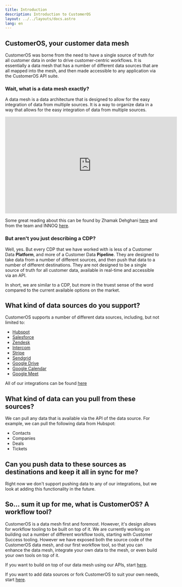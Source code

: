 ```yaml
---
title: Introduction
description: Introduction to CustomerOS
layout: ../../layouts/docs.astro
lang: en
---
```


## CustomerOS, your customer data mesh

CustomerOS was borne from the need to have a single source of truth for all customer data in order to drive customer-centric workflows. It is essentially a data mesh that has a number of different data sources that are all mapped into the mesh, and then made accessible to any application via the CustomerOS API suite.

### Wait, what is a data mesh exactly?

A data mesh is a data architecture that is designed to allow for the easy integration of data from multiple sources. It is a way to organize data in a way that allows for the easy integration of data from multiple sources.

<div class="embed">
<iframe width="560" height="315" src="https://www.youtube.com/embed/zfFyE3xmJ7I" title="Data Mesh 101: What is Data Mesh?" frameborder="0" allow="accelerometer; autoplay; clipboard-write; encrypted-media; gyroscope; picture-in-picture" allowfullscreen></iframe>
</div>

Some great reading about this can be found by Zhamak Dehghani [here](https://martinfowler.com/articles/data-mesh-principles.html) and from the team and INNOQ [here](https://www.datamesh-architecture.com/).

### But aren't you just describing a CDP?

Well, yes. But every CDP that we have worked with is less of a Customer Data **Platform**, and more of a Customer Data **Pipeline**. They are designed to take data from a number of different sources, and then push that data to a number of different destinations. They are not designed to be a single source of truth for all customer data, available in real-time and accessible via an API.

In short, we are similar to a CDP, but more in the truest sense of the word compared to the current available options on the market.

## What kind of data sources do you support?

CustomerOS supports a number of different data sources, including, but not limited to:

- [Hubspot](https://hubspot.com)
- [Salesforce](https://salesforce.com)
- [Zendesk](https://zendesk.com)
- [Intercom](https://intercom.com)
- [Stripe](https://stripe.com)
- [Sendgrid](https://sendgrid.com)
- [Google Drive](https://drive.google.com)
- [Google Calendar](https://calendar.google.com)
- [Google Meet](https://meet.google.com)

All of our integrations can be found [here](/en/integrations)

## What kind of data can you pull from these sources?

We can pull any data that is available via the API of the data source. For example, we can pull the following data from Hubspot:

- Contacts
- Companies
- Deals
- Tickets

## Can you push data to these sources as destinations and keep it all in sync for me?

Right now we don't support pushing data to any of our integrations, but we look at adding this functionality in the future.

## So... sum it up for me, what is CustomerOS? A workflow tool?

CustomerOS is a data mesh first and foremost. However, it's design allows for workflow tooling to be built on top of it. We are currently working on building out a number of different workflow tools, starting with Customer Success tooling. However we have exposed both the source code of the CustomerOS data mesh, and our first workflow tool, so that you can enhance the data mesh, integrate your own data to the mesh, or even build your own tools on top of it.

If you want to build on top of our data mesh using our APIs, start [here](/en/api).

If you want to add data sources or fork CustomerOS to suit your own needs, start [here](/en/cli).